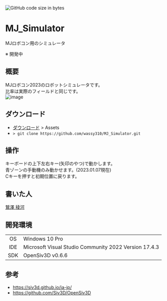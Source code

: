 ![GitHub code size in bytes](https://img.shields.io/github/languages/code-size/wassy310/MJ_Simulator)
# MJ_Simulator
MJロボコン用のシミュレータ

※ 開発中

## 概要
MJロボコン2023のロボットシミュレータです。  
比率は実際のフィールドと同じです。  
![image](https://user-images.githubusercontent.com/74349349/211039488-cc811fe0-9f24-412f-a12c-04ae720155ce.png)

## ダウンロード
- [ダウンロード](https://github.com/wassy310/MJ_Simulator/releases) > Assets
- `> git clone https://github.com/wassy310/MJ_Simulator.git`

## 操作
キーボードの上下左右キー(矢印のやつ)で動かします。  
青ゾーンの手動機のみ動かせます。(2023.01.07現在)  
Cキーを押すと初期位置に戻ります。

## 書いた人
[鷲澤 稜河](https://github.com/wassy310)

## 開発環境
|     |                                                       |
| :-: | ----------------------------------------------------- |
| OS  | Windows 10 Pro                                        |
| IDE | Microsoft Visual Studio Community 2022 Version 17.4.3 |
| SDK | OpenSiv3D v0.6.6                                      |

## 参考
- https://siv3d.github.io/ja-jp/
- https://github.com/Siv3D/OpenSiv3D
